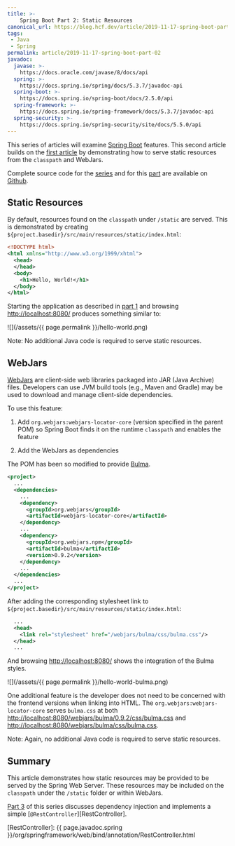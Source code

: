 ```yaml
---
title: >-
    Spring Boot Part 2: Static Resources
canonical_url: https://blog.hcf.dev/article/2019-11-17-spring-boot-part-02
tags:
 - Java
 - Spring
permalink: article/2019-11-17-spring-boot-part-02
javadoc:
  javase: >-
    https://docs.oracle.com/javase/8/docs/api
  spring: >-
    https://docs.spring.io/spring/docs/5.3.7/javadoc-api
  spring-boot: >-
    https://docs.spring.io/spring-boot/docs/2.5.0/api
  spring-framework: >-
    https://docs.spring.io/spring-framework/docs/5.3.7/javadoc-api
  spring-security: >-
    https://docs.spring.io/spring-security/site/docs/5.5.0/api
---
```


This series of articles will examine
[Spring Boot](https://spring.io/projects/spring-boot)
features.  This second article builds on the
[first article](/article/2019-11-16-spring-boot-part-01)
by demonstrating how to serve static resources from the `classpath` and
WebJars.

Complete source code for the
[series](https://github.com/allen-ball/spring-boot-web-server)
and for this
[part](https://github.com/allen-ball/spring-boot-web-server/tree/master/part-02)
are available on [Github](https://github.com/allen-ball).


## Static Resources

By default, resources found on the `classpath` under `/static` are served.
This is demonstrated by creating
`${project.basedir}/src/main/resources/static/index.html`:

``` xml
<!DOCTYPE html>
<html xmlns="http://www.w3.org/1999/xhtml">
  <head>
  </head>
  <body>
    <h1>Hello, World!</h1>
  </body>
</html>
```

Starting the application as described in
[part 1](/article/2019-11-16-spring-boot-part-01) and browsing
<http://localhost:8080/> produces something similar to:

![](/assets/{{ page.permalink }}/hello-world.png)

Note: No additional Java code is required to serve static resources.


## WebJars

[WebJars](https://www.webjars.org/) are client-side web
libraries packaged into JAR (Java Archive) files.  Developers can use JVM
build tools (e.g., Maven and Gradle) may be used to download and manage
client-side dependencies.

To use this feature:

1. Add `org.webjars:webjars-locator-core` (version specified in the parent
POM) so Spring Boot finds it on the runtime `classpath` and enables the
feature

2. Add the WebJars as dependencies

The POM has been so modified to provide
[Bulma](https://bulma.io/).

``` xml
<project>
  ...
  <dependencies>
    ...
    <dependency>
      <groupId>org.webjars</groupId>
      <artifactId>webjars-locator-core</artifactId>
    </dependency>
    ...
    <dependency>
      <groupId>org.webjars.npm</groupId>
      <artifactId>bulma</artifactId>
      <version>0.9.2</version>
    </dependency>
    ...
  </dependencies>
  ...
</project>
```

After adding the corresponding stylesheet link to
`${project.basedir}/src/main/resources/static/index.html`:

``` xml
  ...
  <head>
    <link rel="stylesheet" href="/webjars/bulma/css/bulma.css"/>
  </head>
  ...
```

And browsing <http://localhost:8080/> shows the integration of the Bulma
styles.

![](/assets/{{ page.permalink }}/hello-world-bulma.png)

One additional feature is the developer does not need to be concerned with
the frontend versions when linking into HTML.  The
`org.webjars:webjars-locator-core` serves `bulma.css` at both
<http://localhost:8080/webjars/bulma/0.9.2/css/bulma.css> and
<http://localhost:8080/webjars/bulma/css/bulma.css>.

Note: Again, no additional Java code is required to serve static resources.


## Summary

This article demonstrates how static resources may be provided to be served
by the Spring Web Server.  These resources may be included on the
`classpath` under the `/static` folder or within WebJars.

[Part 3](/article/2019-12-15-spring-boot-part-03) of this series discusses
dependency injection and implements a simple
[`@RestController`][RestController].


[RestController]: {{ page.javadoc.spring }}/org/springframework/web/bind/annotation/RestController.html
